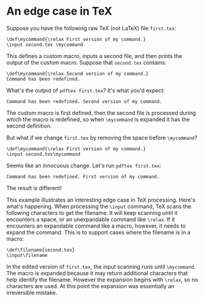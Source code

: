 
# An edge case in TeX

Suppose you have the following raw TeX (not LaTeX) file `first.tex`:

```
\def\mycommand{\relax First version of my command.}
\input second.tex \mycommand
```
This defines a custom macro, inputs a second file, and then prints the output of the custom macro.
Suppose that `second.tex` contains:
```
\def\mycommand{\relax Second version of my command.}
Command has been redefined.
```
What's the output of `pdftex first.tex`? It's what you'd expect:
```
Command has been redefined. Second version of my command.
```
The custom macro is first defined, then the second file is processed during which the macro is redefined, 
so when `\mycommand` is expanded it has the second definition.

But what if we change `first.tex` by removing the space before `\mycommand`?
```
\def\mycommand{\relax First version of my command.}
\input second.tex\mycommand
```
Seems like an innocuous change. Let's run `pdftex first.tex`:
```
Command has been redefined. First version of my command.
```
The result is different!

This example illustrates an interesting edge case in TeX processing.
Here's what's happening.
When processing the `\input` command, TeX scans the following characters to get the filename.
It will keep scanning until it encounters a space, or an unexpandable command like `\relax`.
If it encounters an expandable command like a macro, however, it needs to expand the command.
This is to support cases where the filename is in a macro:
```
\def\filename{second.tex}
\input\filename
```
In the edited version of `first.tex`, the input scanning runs until `\mycommand`.
The macro is expanded because it may return additional characters that help identify the filename.
However the expansion begins with `\relax`, so no characters are used.
At this point the expansion was essentially an irreversible mistake.



